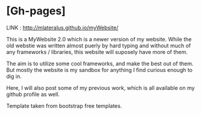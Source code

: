 # [Gh-pages]


LINK : http://mlateralus.github.io/myWebsite/

This is a MyWebsite 2.0 which is a newer version of my website. 
While the old webstie was written almost puerly by hard typing and without much of any frameworks / libraries,
this website will suposely have more of them. 

The aim is to utilize some cool frameworks, and make the best out of them.
But mostly the website is my sandbox for anything I find curious enough to dig in. 

Here, I will also post some of my previous work, which is all available on my github profile as well. 

Template taken from bootstrap free templates.
